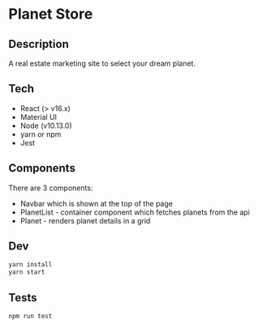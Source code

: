 # Planet Store

## Description

A real estate marketing site to select your dream planet.

## Tech

- React (> v16.x)
- Material UI
- Node (v10.13.0)
- yarn or npm
- Jest

## Components

There are 3 components:
- Navbar which is shown at the top of the page
- PlanetList - container component which fetches planets from the api
- Planet - renders planet details in a grid

## Dev

```bash
yarn install
yarn start
```

## Tests

```bash
npm run test
```
